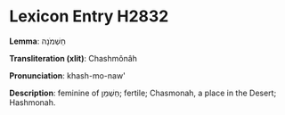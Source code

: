 # Lexicon Entry H2832

**Lemma**: חַשְׁמֹנָה

**Transliteration (xlit)**: Chashmônâh

**Pronunciation**: khash-mo-naw'

**Description**:
feminine of חַשְׁמַן; fertile; Chasmonah, a place in the Desert; Hashmonah.
